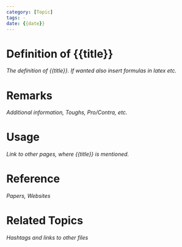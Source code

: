 ```yaml
---
category: [Topic]
tags: -
date: {{date}}
---
```


# Definition of {{title}}
_The definition of {{title}}. If wanted also insert formulas $in\ latex$ etc._

# Remarks
_Additional information, Toughs, Pro/Contra, etc._

# Usage
_Link to other pages, where {{title}} is mentioned._

# Reference
_Papers, Websites_

# Related Topics
_Hashtags and links to other files_ 